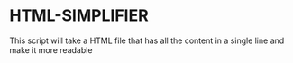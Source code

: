 # HTML-SIMPLIFIER
This script will take a  HTML file that has all the content in a single line and make it more readable
